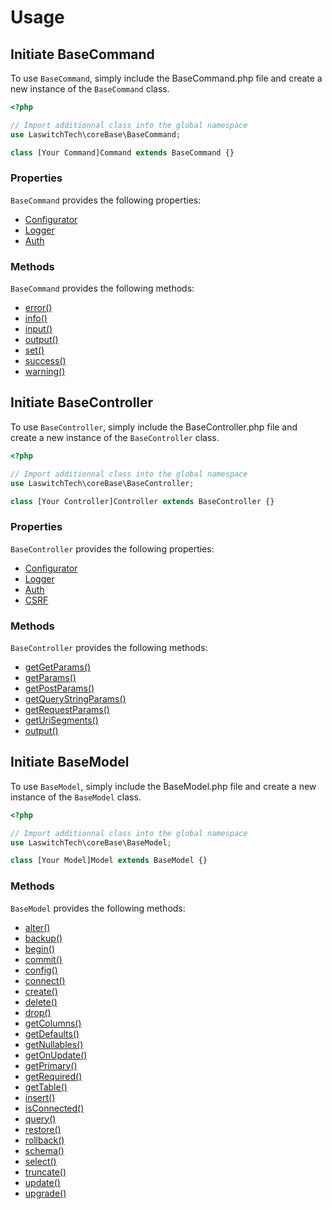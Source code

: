 # Usage
## Initiate BaseCommand
To use `BaseCommand`, simply include the BaseCommand.php file and create a new instance of the `BaseCommand` class.

```php
<?php

// Import additionnal class into the global namespace
use LaswitchTech\coreBase\BaseCommand;

class [Your Command]Command extends BaseCommand {}
```

### Properties
`BaseCommand` provides the following properties:

- [Configurator](https://github.com/LaswitchTech/coreConfigurator)
- [Logger](https://github.com/LaswitchTech/coreLogger)
- [Auth](https://github.com/LaswitchTech/coreAuth)

### Methods
`BaseCommand` provides the following methods:

- [error()](methods/BaseCommand/error.md)
- [info()](methods/BaseCommand/info.md)
- [input()](methods/BaseCommand/input.md)
- [output()](methods/BaseCommand/output.md)
- [set()](methods/BaseCommand/set.md)
- [success()](methods/BaseCommand/success.md)
- [warning()](methods/BaseCommand/warning.md)

## Initiate BaseController
To use `BaseController`, simply include the BaseController.php file and create a new instance of the `BaseController` class.

```php
<?php

// Import additionnal class into the global namespace
use LaswitchTech\coreBase\BaseController;

class [Your Controller]Controller extends BaseController {}
```

### Properties
`BaseController` provides the following properties:

- [Configurator](https://github.com/LaswitchTech/coreConfigurator)
- [Logger](https://github.com/LaswitchTech/coreLogger)
- [Auth](https://github.com/LaswitchTech/coreAuth)
- [CSRF](https://github.com/LaswitchTech/coreCSRF)

### Methods
`BaseController` provides the following methods:

- [getGetParams()](methods/BaseController/getGetParams.md)
- [getParams()](methods/BaseController/getParams.md)
- [getPostParams()](methods/BaseController/getPostParams.md)
- [getQueryStringParams()](methods/BaseController/getQueryStringParams.md)
- [getRequestParams()](methods/BaseController/getRequestParams.md)
- [getUriSegments()](methods/BaseController/getUriSegments.md)
- [output()](methods/BaseController/output.md)

## Initiate BaseModel
To use `BaseModel`, simply include the BaseModel.php file and create a new instance of the `BaseModel` class.

```php
<?php

// Import additionnal class into the global namespace
use LaswitchTech\coreBase\BaseModel;

class [Your Model]Model extends BaseModel {}
```

### Methods
`BaseModel` provides the following methods:

- [alter()](methods/BaseModel/alter.md)
- [backup()](methods/BaseModel/backup.md)
- [begin()](methods/BaseModel/begin.md)
- [commit()](methods/BaseModel/commit.md)
- [config()](methods/BaseModel/config.md)
- [connect()](methods/BaseModel/connect.md)
- [create()](methods/BaseModel/create.md)
- [delete()](methods/BaseModel/delete.md)
- [drop()](methods/BaseModel/drop.md)
- [getColumns()](methods/BaseModel/getColumns.md)
- [getDefaults()](methods/BaseModel/getDefaults.md)
- [getNullables()](methods/BaseModel/getNullables.md)
- [getOnUpdate()](methods/BaseModel/getOnUpdate.md)
- [getPrimary()](methods/BaseModel/getPrimary.md)
- [getRequired()](methods/BaseModel/getRequired.md)
- [getTable()](methods/BaseModel/getTable.md)
- [insert()](methods/BaseModel/insert.md)
- [isConnected()](methods/BaseModel/isConnected.md)
- [query()](methods/BaseModel/query.md)
- [restore()](methods/BaseModel/restore.md)
- [rollback()](methods/BaseModel/rollback.md)
- [schema()](methods/BaseModel/schema.md)
- [select()](methods/BaseModel/select.md)
- [truncate()](methods/BaseModel/truncate.md)
- [update()](methods/BaseModel/update.md)
- [upgrade()](methods/BaseModel/upgrade.md)
